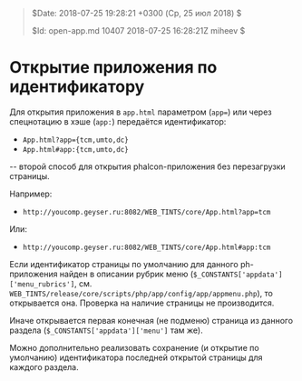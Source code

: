 >
> $Date: 2018-07-25 19:28:21 +0300 (Ср, 25 июл 2018) $
>
> $Id: open-app.md 10407 2018-07-25 16:28:21Z miheev $
>

Открытие приложения по идентификатору
=====================================

Для открытия приложения в `app.html` параметром (`app=`) или через спецнотацию
в хэше (`app:`) передаётся идентификатор:

- `App.html?app={tcm,umto,dc}`
- `App.html#app:{tcm,umto,dc}`

-- второй способ для открытия phalcon-приложения без перезагрузки страницы.

Например:

- `http://youcomp.geyser.ru:8082/WEB_TINTS/core/App.html?app=tcm`

Или:

- `http://youcomp.geyser.ru:8082/WEB_TINTS/core/App.html#app:tcm`

Если идентификатор страницы по умолчанию для данного ph-приложения найден в
описании рубрик меню  (`$_CONSTANTS['appdata']['menu_rubrics']`, см.
`WEB_TINTS/release/core/scripts/php/app/config/app/appmenu.php`), то
открывается она. Проверка на наличие страницы не производится.

Иначе открывается первая конечная (не подменю) страница из данного раздела
(`$_CONSTANTS['appdata']['menu']` там же).

Можно дополнительно реализовать сохранение (и открытие по умолчанию)
идентификатора последней открытой страницы для каждого раздела.

